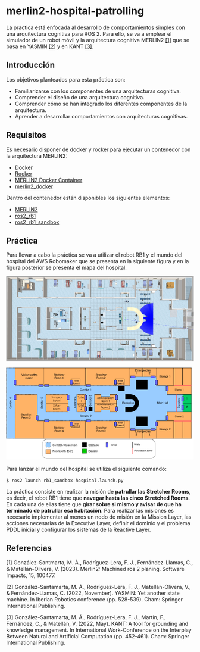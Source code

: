 # merlin2-hospital-patrolling

La practica está enfocada al desarrollo de comportamientos simples con una arquitectura cognitiva para ROS 2. Para ello, se va a emplear el simulador de un robot móvil y la arquitectura cognitiva MERLIN2 [[1]](#1) que se basa en YASMIN [[2]](#2) y en KANT [[3]](#3).

## Introducción

Los objetivos planteados para esta práctica son:

- Familiarizarse con los componentes de una arquitecturas cognitiva.
- Comprender el diseño de una arquitectura cognitiva.
- Comprender cómo se han integrado los diferentes componentes de la arquitectura.
- Aprender a desarrollar comportamientos con arquitecturas cognitivas.

## Requisitos

Es necesario disponer de docker y rocker para ejecutar un contenedor con la arquitectura MERLIN2:

- [Docker](https://www.docker.com/)
- [Rocker](https://github.com/osrf/rocker)
- [MERLIN2 Docker Container](https://hub.docker.com/repository/docker/mgons/merlin2/general)
- [merlin2_docker](https://github.com/MERLIN2-ARCH/merlin2_docker)

Dentro del contenedor están disponibles los siguientes elementos:

- [MERLIN2](https://github.com/MERLIN2-ARCH/merlin2)
- [ros2_rb1](https://github.com/mgonzs13/ros2_rb1)
- [ros2_rb1_sandbox](https://github.com/mgonzs13/ros2_rb1_sandbox)

## Práctica

Para llevar a cabo la práctica se va a utilizar el robot RB1 y el mundo del hospital del AWS Robomaker que se presenta en la siguiente figura y en la figura posterior se presenta el mapa del hospital.

![](./docs/gazebo_hospital.png)

![](./docs/hospital_map_scheme_1.png)

Para lanzar el mundo del hospital se utiliza el siguiente comando:

```shell
$ ros2 launch rb1_sandbox hospital.launch.py
```

La práctica consiste en realizar la misión de **patrullar las Stretcher Rooms**, es decir, el robot RB1 tiene que **navegar hasta las cinco Stretched Rooms**. En cada una de ellas tiene que **girar sobre si mismo y avisar de que ha terminado de patrullar esa habitación**. Para realizar las misiones es necesario implementar al menos un nodo de misión en la Mission Layer, las acciones necesarias de la Executive Layer, definir el dominio y el problema PDDL inicial y configurar los sistemas de la Reactive Layer.

## Referencias

<a id="1">[1]</a>
González-Santmarta, M. Á., Rodríguez-Lera, F. J., Fernández-Llamas, C., & Matellán-Olivera, V. (2023). Merlin2: Machined ros 2 planing. Software Impacts, 15, 100477.

<a id="2">[2]</a>
González-Santamarta, M. Á., Rodríguez-Lera, F. J., Matellán-Olivera, V., & Fernández-Llamas, C. (2022, November). YASMIN: Yet another state machine. In Iberian Robotics conference (pp. 528-539). Cham: Springer International Publishing.

<a id="3">[3]</a>
González-Santamarta, M. Á., Rodríguez-Lera, F. J., Martín, F., Fernández, C., & Matellán, V. (2022, May). KANT: A tool for grounding and knowledge management. In International Work-Conference on the Interplay Between Natural and Artificial Computation (pp. 452-461). Cham: Springer International Publishing.
